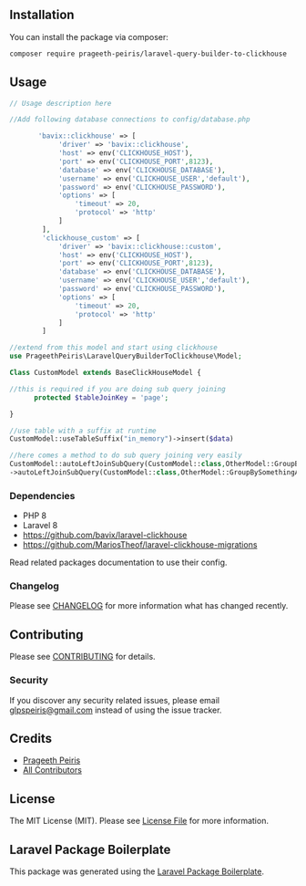 
## Installation

You can install the package via composer:

```bash
composer require prageeth-peiris/laravel-query-builder-to-clickhouse
```

## Usage

```php
// Usage description here

//Add following database connections to config/database.php 

       'bavix::clickhouse' => [
            'driver' => 'bavix::clickhouse',
            'host' => env('CLICKHOUSE_HOST'),
            'port' => env('CLICKHOUSE_PORT',8123),
            'database' => env('CLICKHOUSE_DATABASE'),
            'username' => env('CLICKHOUSE_USER','default'),
            'password' => env('CLICKHOUSE_PASSWORD'),
            'options' => [
                'timeout' => 20,
                'protocol' => 'http'
            ]
        ],
        'clickhouse_custom' => [
            'driver' => 'bavix::clickhouse::custom',
            'host' => env('CLICKHOUSE_HOST'),
            'port' => env('CLICKHOUSE_PORT',8123),
            'database' => env('CLICKHOUSE_DATABASE'),
            'username' => env('CLICKHOUSE_USER','default'),
            'password' => env('CLICKHOUSE_PASSWORD'),
            'options' => [
                'timeout' => 20,
                'protocol' => 'http'
            ]
        ]

//extend from this model and start using clickhouse
use PrageethPeiris\LaravelQueryBuilderToClickhouse\Model;

Class CustomModel extends BaseClickHouseModel {

//this is required if you are doing sub query joining
      protected $tableJoinKey = 'page';

}

//use table with a suffix at runtime
CustomModel::useTableSuffix("in_memory")->insert($data)

//here comes a method to do sub query joining very easily
CustomModel::autoLeftJoinSubQuery(CustomModel::class,OtherModel::GroupBySomething())
->autoLeftJoinSubQuery(CustomModel::class,OtherModel::GroupBySomethingAndSomething())

```

### Dependencies

- PHP 8
- Laravel 8
- https://github.com/bavix/laravel-clickhouse
- https://github.com/MariosTheof/laravel-clickhouse-migrations

Read related packages documentation to use their config.



### Changelog

Please see [CHANGELOG](CHANGELOG.md) for more information what has changed recently.

## Contributing

Please see [CONTRIBUTING](CONTRIBUTING.md) for details.

### Security

If you discover any security related issues, please email glpspeiris@gmail.com instead of using the issue tracker.

## Credits

-   [Prageeth Peiris](https://github.com/prageeth-peiris)
-   [All Contributors](../../contributors)

## License

The MIT License (MIT). Please see [License File](LICENSE.md) for more information.

## Laravel Package Boilerplate

This package was generated using the [Laravel Package Boilerplate](https://laravelpackageboilerplate.com).
